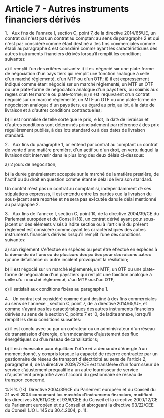 # Article 7 - Autres instruments financiers dérivés


1.   Aux fins de l'annexe I, section C, point 7, de la directive 2014/65/UE, un contrat qui n'est pas un contrat au comptant au sens du paragraphe 2 et qui n'est pas considéré comme étant destiné à des fins commerciales comme établi au paragraphe 4 est considéré comme ayant les caractéristiques des autres instruments financiers dérivés lorsqu'il remplit les conditions suivantes:

a) il remplit l'un des critères suivants: i) il est négocié sur une plate-forme de négociation d'un pays tiers qui remplit une fonction analogue à celle d'un marché réglementé, d'un MTF ou d'un OTF; ii) il est expressément indiqué comme étant négocié sur un marché réglementé, un MTF un OTF ou une plate-forme de négociation analogue d'un pays tiers, ou soumis aux règles d'un tel marché ou plate-forme; iii) il est l'équivalent d'un contrat négocié sur un marché réglementé, un MTF un OTF ou une plate-forme de négociation analogue d'un pays tiers, eu égard au prix, au lot, à la date de livraison et à d'autres conditions contractuelles;

b) il est normalisé de telle sorte que le prix, le lot, la date de livraison et d'autres conditions sont déterminés principalement par référence à des prix régulièrement publiés, à des lots standard ou à des dates de livraison standard.

2.   Aux fins du paragraphe 1, on entend par contrat au comptant un contrat de vente d'une matière première, d'un actif ou d'un droit, en vertu duquel la livraison doit intervenir dans le plus long des deux délais ci-dessous:

a) 2 jours de négociation;

b) la durée généralement acceptée sur le marché de la matière première, de l'actif ou du droit en question comme étant le délai de livraison standard.

Un contrat n'est pas un contrat au comptant si, indépendamment de ses stipulations expresses, il est entendu entre les parties que la livraison du sous-jacent sera reportée et ne sera pas exécutée dans le délai mentionné au paragraphe 2.

3.   Aux fins de l'annexe I, section C, point 10, de la directive 2004/39/CE du Parlement européen et du Conseil (18), un contrat dérivé ayant pour sous-jacent un des éléments visés à ladite section ou à l'article 8 du présent règlement est considéré comme ayant les caractéristiques des autres instruments financiers dérivés lorsqu'il remplit l'une des conditions suivantes:

a) son règlement s'effectue en espèces ou peut être effectué en espèces à la demande de l'une ou de plusieurs des parties pour des raisons autres qu'une défaillance ou autre incident provoquant la résiliation;

b) il est négocié sur un marché réglementé, un MTF, un OTF ou une plate-forme de négociation d'un pays tiers qui remplit une fonction analogue à celle d'un marché réglementé, d'un MTF ou d'un OTF;

c) il satisfait aux conditions fixées au paragraphe 1.

4.   Un contrat est considéré comme étant destiné à des fins commerciales au sens de l'annexe I, section C, point 7, de la directive 2014/65/UE, et comme n'ayant pas les caractéristiques des autres instruments financiers dérivés au sens de la section C, points 7 et 10, de ladite annexe, lorsqu'il remplit les deux conditions suivantes:

a) il est conclu avec ou par un opérateur ou un administrateur d'un réseau de transmission d'énergie, d'un mécanisme d'ajustement des flux énergétiques ou d'un réseau de canalisations;

b) il est nécessaire pour équilibrer l'offre et la demande d'énergie à un moment donné, y compris lorsque la capacité de réserve contractée par un gestionnaire de réseau de transport d'électricité au sens de l'article 2, paragraphe 4, de la directive 2009/72/CE est transférée d'un fournisseur de service d'ajustement préqualifié à un autre fournisseur de service d'ajustement préqualifié avec l'accord du gestionnaire de réseau de transport concerné.

%%% (18)  Directive 2004/39/CE du Parlement européen et du Conseil du 21 avril 2004 concernant les marchés d'instruments financiers, modifiant les directives 85/611/CEE et 93/6/CEE du Conseil et la directive 2000/12/CE du Parlement européen et du Conseil et abrogeant la directive 93/22/CEE du Conseil (JO L 145 du 30.4.2004, p. 1).
